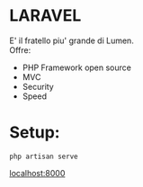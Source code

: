 # LARAVEL
E' il fratello piu' grande di Lumen.  
Offre:
* PHP Framework open source
* MVC
* Security
* Speed

# Setup:
``` php artisan serve ```

[localhost:8000](localhost:8000)